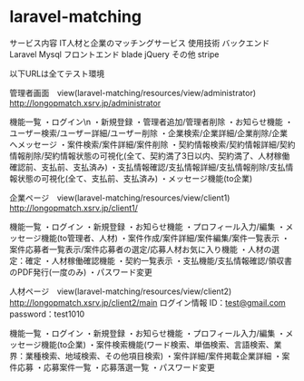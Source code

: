 # laravel-matching
サービス内容 IT人材と企業のマッチングサービス
使用技術 
バックエンド Laravel Mysql
フロントエンド blade jQuery
その他 stripe

以下URLは全てテスト環境

管理者画面　view(laravel-matching/resources/view/administrator)
http://longopmatch.xsrv.jp/administrator

機能一覧
・ログイン\n
・新規登録
・管理者追加/管理者削除
・お知らせ機能
・ユーザー検索/ユーザー詳細/ユーザー削除
・企業検索/企業詳細/企業削除/企業へメッセージ
・案件検索/案件詳細/案件削除
・契約情報検索/契約情報詳細/契約情報削除/契約情報状態の可視化(全て、契約満了3日以内、契約満了、人材稼働確認前、支払前、支払済み)
・支払情報確認/支払情報詳細/支払情報削除/支払情報状態の可視化(全て、支払前、支払済み)
・メッセージ機能(to企業)

企業ページ　view(laravel-matching/resources/view/client1)
http://longopmatch.xsrv.jp/client1/

機能一覧
・ログイン
・新規登録
・お知らせ機能
・プロフィール入力/編集
・メッセージ機能(to管理者、人材)
・案件作成/案件詳細/案件編集/案件一覧表示
・案件応募者一覧表示/案件応募者の選定/応募人材お気に入り機能
・人材の選定：確定
・人材稼働確認機能
・契約一覧表示
・支払機能/支払情報確認/領収書のPDF発行(一度のみ)
・パスワード変更

人材ページ　view(laravel-matching/resources/view/client2)
http://longopmatch.xsrv.jp/client2/main
ログイン情報
ID：test@gmail.com
password：test1010

機能一覧
・ログイン
・新規登録
・お知らせ機能
・プロフィール入力/編集
・メッセージ機能(to企業)
・案件検索機能(ワード検索、単価検索、言語検索、業界：業種検索、地域検索、その他項目検索)
・案件詳細/案件掲載企業詳細
・案件応募
・応募案件一覧
・応募落選一覧
・パスワード変更
